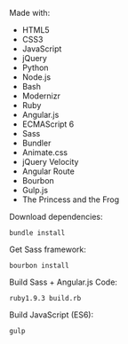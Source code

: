 Made with:

- HTML5
- CSS3
- JavaScript
- jQuery
- Python
- Node.js
- Bash
- Modernizr
- Ruby
- Angular.js
- ECMAScript 6
- Sass
- Bundler
- Animate.css
- jQuery Velocity
- Angular Route
- Bourbon
- Gulp.js
- The Princess and the Frog

Download dependencies:
```
bundle install
```
Get Sass framework:
```
bourbon install
```
Build Sass + Angular.js Code:
```
ruby1.9.3 build.rb
```

Build JavaScript (ES6):
```
gulp
```
